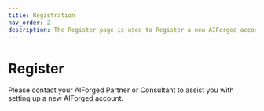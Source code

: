 ```yaml
---
title: Registration
nav_order: 2
description: The Register page is used to Register a new AIForged account.
---
```


# Register

Please contact your AIForged Partner or Consultant to assist you with setting up a new AIForged account.

<!---<figure><img src=".gitbook/assets/image (77) (1).png" alt=""><figcaption></figcaption></figure>

* The Register page is used to Register a new AIForged account. Your new account can be linked up to an [External Login](login.md) at a later stage.
* If you already own a listed **Social Media** or **Azure AD account**, you can login via the [External Login](login.md) section of the login page, which will automatically register a new account based on your existing external details.

## Required details

* A unique **Username** that has not been previously registered with the AIForged platform
* A unique **E-mail address** that has not been previously registered with the AIForged platform
* Your **full name**
* Your contact **telephone number**
* A secure **password**

## Troubleshooting

**If you are unable to register a new AIForged Account please check the following**

* Ensure that your **Device** is connected to the **Internet**.
* If you are using AIForged on a business or enterprise network, please check with your network administrators that the AIForged **Service Endpoint URL** is allowed outbound access via your network. This URL can be found in the [**Settings**](settings.md) section of the AIForged Studio.
* If you have deployed AIForged on-premises, please make sure to add the correct **Service Endpoint URL** in the [**Settings**](settings.md) section of the AIForged Studio.
* Ensure that your password matches in both the **Password** and **Confirm Password** sections of the registration page and that you have passed the **reCAPTCHA** verification.
* Ensure that you have not previously registered with the provided e-mail address on the AIForged platform. In the event that you have previously registered on the AIForged platform please make use of the [**Forgot Password**](forgot-password.md) function.--->
